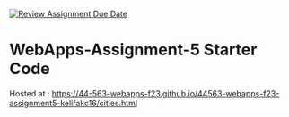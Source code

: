 [![Review Assignment Due Date](https://classroom.github.com/assets/deadline-readme-button-24ddc0f5d75046c5622901739e7c5dd533143b0c8e959d652212380cedb1ea36.svg)](https://classroom.github.com/a/7kKA03Up)
# WebApps-Assignment-5 Starter Code

Hosted at : https://44-563-webapps-f23.github.io/44563-webapps-f23-assignment5-kelifakc16/cities.html
